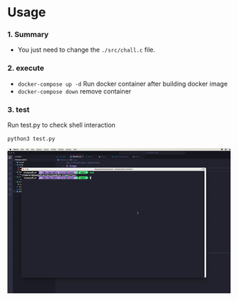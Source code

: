 # Usage

### 1. Summary
- You just need to change the `./src/chall.c` file.

### 2. execute
- `docker-compose up -d` Run docker container after building docker image
- `docker-compose down` remove container

### 3. test
Run test.py to check shell interaction
```
python3 test.py
```

![cover](./image/sample.gif)   